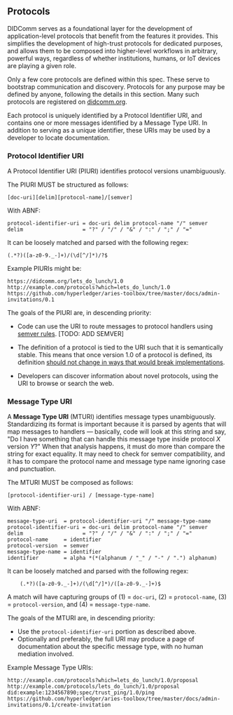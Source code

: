 ## Protocols

DIDComm serves as a foundational layer for the development of application-level protocols that benefit from the features it provides. This simplifies the development of high-trust protocols for dedicated purposes, and allows them to be composed into higher-level workflows in arbitrary, powerful ways, regardless of whether institutions, humans, or IoT devices are playing a given role.

Only a few core protocols are defined within this spec. These serve to bootstrap communication and discovery. Protocols for any purpose may be defined by anyone, following the details in this section. Many such protocols are registered on [didcomm.org](https://didcomm.org).

Each protocol is uniquely identified by a Protocol Identifier URI, and contains one or more messages identified by a Message Type URI. In addition to serving as a unique identifier, these URIs may be used by a developer to locate documentation.

### Protocol Identifier URI

A Protocol Identifier URI (PIURI) identifies protocol versions unambiguously. 

The PIURI MUST be structured as follows:
```
[doc-uri][delim][protocol-name]/[semver]
```
With ABNF:
```ABNF
protocol-identifier-uri = doc-uri delim protocol-name "/" semver
delim                   = "?" / "/" / "&" / ":" / ";" / "="
```

It can be loosely matched and parsed with the following regex:

    (.*?)([a-z0-9._-]+)/(\d[^/]*)/?$

Example PIURIs might be:

```
https://didcomm.org/lets_do_lunch/1.0
http://example.com/protocols?which=lets_do_lunch/1.0
https://github.com/hyperledger/aries-toolbox/tree/master/docs/admin-invitations/0.1
```

The goals of the PIURI are, in descending priority:

* Code can use the URI to route messages to protocol
  handlers using [semver rules](semver.md). [TODO: ADD SEMVER]

* The definition of a protocol is tied to the URI such
  that it is semantically stable. This means that once version 1.0
  of a protocol is defined, its definition [should not change in
  ways that would break implementations](semver.md).

* Developers can discover information about novel protocols, using
  the URI to browse or search the web.

### Message Type URI

A __Message Type URI__ (MTURI) identifies message types unambiguously. Standardizing its format is important because it is parsed by agents that will map messages to handlers &mdash; basically, code will look at this string and say, "Do I have something that can handle this message type inside protocol *X* version *Y*?" When that analysis happens, it must do more than compare the string for exact equality. It may need to check for semver compatibility, and it has to compare the protocol name and message type name ignoring case and punctuation.

The MTURI MUST be composed as follows:

```
[protocol-identifier-uri] / [message-type-name]
```

With ABNF:

```ABNF
message-type-uri  = protocol-identifier-uri "/" message-type-name
protocol-identifier-uri = doc-uri delim protocol-name "/" semver
delim                   = "?" / "/" / "&" / ":" / ";" / "="
protocol-name     = identifier
protocol-version  = semver
message-type-name = identifier
identifier        = alpha *(*(alphanum / "_" / "-" / ".") alphanum)
```

It can be loosely matched and parsed with the following regex:

```
    (.*?)([a-z0-9._-]+)/(\d[^/]*)/([a-z0-9._-]+)$
```

A match will have capturing groups of (1) = `doc-uri`, (2) = `protocol-name`,
(3) = `protocol-version`, and (4) = `message-type-name`.

The goals of the MTURI are, in descending priority:

* Use the `protocol-identifier-uri` portion as described above.
* Optionally and preferably, the full URI may produce a page of documentation about the specific message type, with no human mediation involved.

Example Message Type URIs:

```
http://example.com/protocols?which=lets_do_lunch/1.0/proposal
http://example.com/protocols/lets_do_lunch/1.0/proposal
did:example:1234567890;spec/trust_ping/1.0/ping
https://github.com/hyperledger/aries-toolbox/tree/master/docs/admin-invitations/0.1/create-invitation
```
